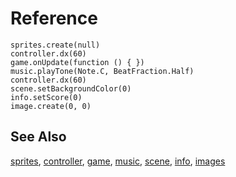 # Reference

```namespaces
sprites.create(null)
controller.dx(60)
game.onUpdate(function () {	})
music.playTone(Note.C, BeatFraction.Half)
controller.dx(60)
scene.setBackgroundColor(0)
info.setScore(0)
image.create(0, 0)
```

## See Also

[sprites](/reference/sprites),
[controller](/reference/controller),
[game](/reference/game),
[music](/reference/music),
[scene](/reference/scene),
[info](/reference/info),
[images](/reference/images)
